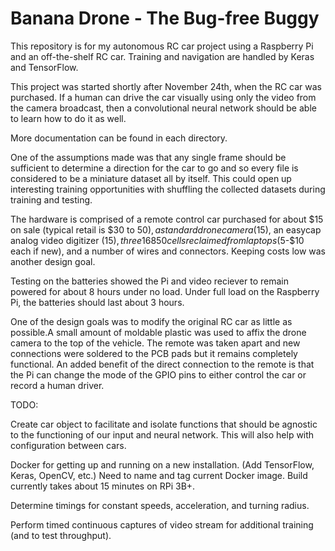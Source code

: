 # Banana Drone - The Bug-free Buggy
This repository is for my autonomous RC car project using a Raspberry Pi and an off-the-shelf RC car. Training and navigation are handled by Keras and TensorFlow.

This project was started shortly after November 24th, when the RC car was purchased. If a human can drive the car visually using only the video from the camera broadcast, then a convolutional neural network should be able to learn how to do it as well.

More documentation can be found in each directory.

One of the assumptions made was that any single frame should be sufficient to determine a direction for the car to go and so every file is considered to be a miniature dataset all by itself. This could open up interesting training opportunities with shuffling the collected datasets during training and testing.

The hardware is comprised of a remote control car purchased for about $15 on sale (typical retail is $30 to $50), a standard drone camera ($15), an easycap analog video digitizer ($15), three 16850 cells reclaimed from laptops ($5-$10 each if new), and a number of wires and connectors. Keeping costs low was another design goal.

Testing on the batteries showed the Pi and video reciever to remain powered for about 8 hours under no load. Under full load on the Raspberry Pi, the batteries should last about 3 hours.

One of the design goals was to modify the original RC car as little as possible.A small amount of moldable plastic was used to affix the drone camera to the top of the vehicle. The remote was taken apart and new connections were soldered to the PCB pads but it remains completely functional. An added benefit of the direct connection to the remote is that the Pi can change the mode of the GPIO pins to either control the car or record a human driver.

TODO:

Create car object to facilitate and isolate functions that should be agnostic to the functioning of our input and neural network. This will also help with configuration between cars.

Docker for getting up and running on a new installation. (Add TensorFlow, Keras, OpenCV, etc.) Need to name and tag current Docker image. Build currently takes about 15 minutes on RPi 3B+.

Determine timings for constant speeds, acceleration, and turning radius.

Perform timed continuous captures of video stream for additional training (and to test throughput).



